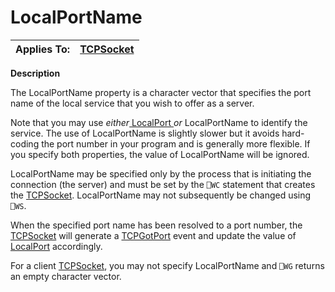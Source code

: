 




<h1 class="heading"><span class="name">LocalPortName</span></h1>

| Applies To: | [TCPSocket](./tcpsocket.md) |
| --- | ---  |


**Description**


The LocalPortName property is a character vector that specifies the port name of the local service that you wish to offer as a server.


Note that you may use *either*[ LocalPort ](localport.md)*or* LocalPortName to identify the service. The use of LocalPortName is slightly slower but it avoids hard-coding the port number in your program and is generally more flexible. If you specify both properties, the value of LocalPortName will be ignored.


LocalPortName may be specified only by the process that is initiating the connection (the server) and must be set by the `⎕WC` statement that creates the [TCPSocket](./tcpsocket.md). LocalPortName may not subsequently be changed using `⎕WS`.


When the specified port name has been resolved to a port number, the [TCPSocket](./tcpsocket.md) will generate a [TCPGotPort](./tcpgotport.md) event and update the value of [LocalPort](localport.md) accordingly.


For a client [TCPSocket](./tcpsocket.md), you may not specify LocalPortName and `⎕WG` returns an empty character vector.



